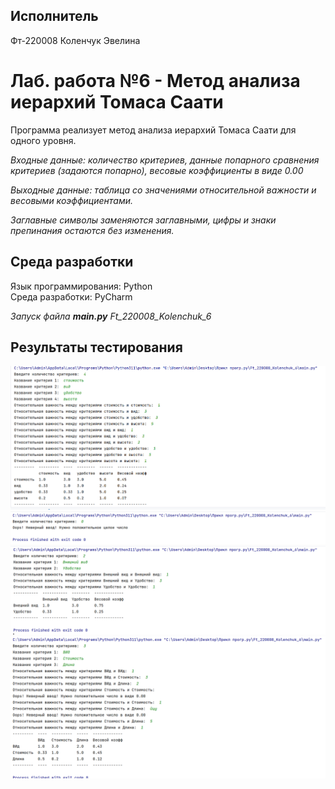## Исполнитель
Фт-220008 Коленчук Эвелина
# Лаб. работа №6 - Метод анализа иерархий Томаса Саати
Программа реализует метод анализа иерархий Томаса Саати для одного уровня.

*Входные данные: количество критериев, данные попарного сравнения критериев (задаются попарно), весовые коэффициенты в виде 0.00* 

*Выходные данные: таблица со значениями относительной важности и весовыми коэффициентами.*

*Заглавные символы заменяются заглавными, цифры и знаки препинания остаются без изменения.* 
## Среда разработки
Язык программирования: Python    
Среда разработки: PyCharm    


*Запуск файла __main.py__ Ft_220008_Kolenchuk_6*
## Результаты тестирования
![Test1](https://github.com/ekolenchuk/Ft_220008_Kolenchuk_6/blob/main/Ft_220008_Kolenchuk_6/test1.png)
![Test2](https://github.com/ekolenchuk/Ft_220008_Kolenchuk_6/blob/main/Ft_220008_Kolenchuk_6/test2.png)
![Test3](https://github.com/ekolenchuk/Ft_220008_Kolenchuk_6/blob/main/Ft_220008_Kolenchuk_6/test3.png)
![Test4](https://github.com/ekolenchuk/Ft_220008_Kolenchuk_6/blob/main/Ft_220008_Kolenchuk_6/test4.png)
